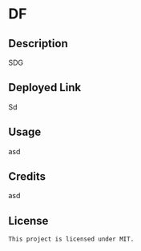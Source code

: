 # DF

## Description
SDG

## Deployed Link
Sd

## Usage
asd

## Credits
asd

## License
    This project is licensed under MIT.
    
